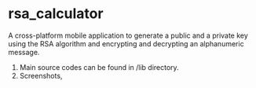# rsa_calculator

A cross-platform mobile application to generate a public and a private key using the RSA algorithm and encrypting and decrypting an alphanumeric message.  

1. Main source codes can be found in /lib directory. 
2. Screenshots, 

